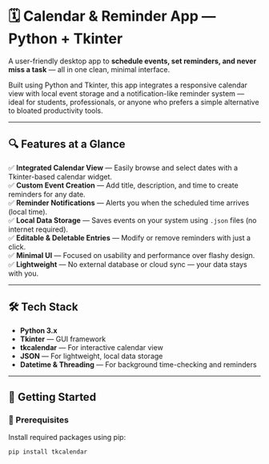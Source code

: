 # 🗓️ Calendar & Reminder App — Python + Tkinter

A user-friendly desktop app to **schedule events, set reminders, and never miss a task** — all in one clean, minimal interface.

Built using Python and Tkinter, this app integrates a responsive calendar view with local event storage and a notification-like reminder system — ideal for students, professionals, or anyone who prefers a simple alternative to bloated productivity tools.

---

## 🔍 Features at a Glance

✅ **Integrated Calendar View** — Easily browse and select dates with a Tkinter-based calendar widget.  
✅ **Custom Event Creation** — Add title, description, and time to create reminders for any date.  
✅ **Reminder Notifications** — Alerts you when the scheduled time arrives (local time).  
✅ **Local Data Storage** — Saves events on your system using `.json` files (no internet required).  
✅ **Editable & Deletable Entries** — Modify or remove reminders with just a click.  
✅ **Minimal UI** — Focused on usability and performance over flashy design.  
✅ **Lightweight** — No external database or cloud sync — your data stays with you.  

---

## 🛠️ Tech Stack

- **Python 3.x**
- **Tkinter** — GUI framework  
- **tkcalendar** — For interactive calendar view  
- **JSON** — For lightweight, local data storage  
- **Datetime & Threading** — For background time-checking and reminders  

---

## 🚀 Getting Started

### 🔧 Prerequisites

Install required packages using pip:

```bash
pip install tkcalendar
